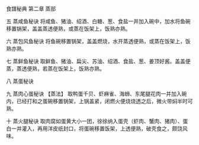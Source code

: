食譜秘典 第二章 蒸部

五 蒸咸鱼秘诀
将咸鱼、猪油、绍酒、白糖、葱、食盐一并加入碗中，加水将鱼碗移置锅架，盖盖蒸透便熟，或蒸在饭架上，饭熟亦熟。

六 蒸包风鱼秘诀
将鱼碗移置锅架，盖盖燃烧，水开蒸透便熟，或蒸在饭架上，饭熟亦熟。

七 蒸鲜鱼秘诀
取鲜鱼、猪油、扁尖、苏油、绍酒、食盐、葱、姜顶好酱。盖盖便蒸，蒸透便熟，若蒸在饭架上，饭熟亦熟。

八 蒸蛋秘诀

九 蒸肉心蛋秘诀
【蒸法】
取鸭蛋千贝、虾麻雀、海蛳、东尾腿花肉一并加入碗内，已经打和之蛋碗移置锅架，上锅盖紧，闭燃火便烧烧透之后，微火带焖半时可熟。

十 蒸火腿秘诀
取肉腐如蛋黄大小一团，徐徐纳入蛋壳（虾肉、蟹肉、猪肉）、蛋白一并灌入，再用洋皮纸封口，将蛋碗移置饭架，上透便熟，破壳食之，颇饶风味。